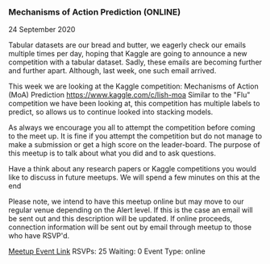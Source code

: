 ### Mechanisms of Action Prediction (ONLINE)
24 September 2020

Tabular datasets are our bread and butter, we eagerly check our emails multiple times per day, hoping that Kaggle are going to announce a new competition with a tabular dataset. Sadly, these emails are becoming further and further apart. Although, last week, one such email arrived.

This week we are looking at the Kaggle competition: Mechanisms of Action (MoA) Prediction https://www.kaggle.com/c/lish-moa Similar to the "Flu" competition we have been looking at, this competition has multiple labels to predict, so allows us to continue looked into stacking models.

As always we encourage you all to attempt the competition before coming to the meet up. It is fine if you attempt the competition but do not manage to make a submission or get a high score on the leader-board. The purpose of this meetup is to talk about what you did and to ask questions.

Have a think about any research papers or Kaggle competitions you would like to discuss in future meetups. We will spend a few minutes on this at the end

Please note, we intend to have this meetup online but may move to our regular venue depending on the Alert level. If this is the case an email will be sent out and this description will be updated. If online proceeds, connection information will be sent out by email through meetup to those who have RSVP'd.

[Meetup Event Link](https://www.meetup.com/Data-Science-Discussion-Auckland/events/273156810)
RSVPs: 25
Waiting: 0
Event Type: online
